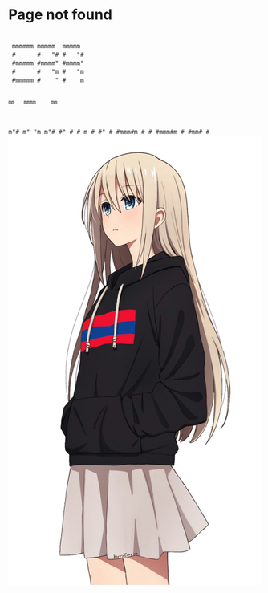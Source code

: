 # Page not found
<code>
 mmmmmm mmmmm  mmmmm 
 #      #   "# #   "#
 #mmmmm #mmmm" #mmmm"
 #      #   "m #   "m
 #mmmmm #    " #    m
                     
    mm   mmmm     mm 
   m"#  m"  "m   m"# 
  #" #  #  m #  #" # 
 #mmm#m #    # #mmm#m
     #   #mm#      # 
</code>
<img src="/embassy/embassygirl.png" />
